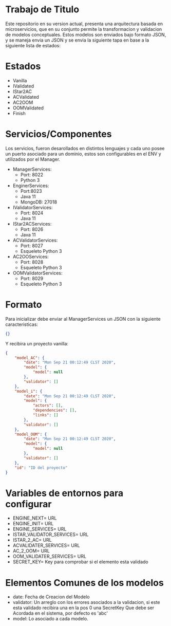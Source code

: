 # Trabajo de Titulo

Este repositorio en su version actual, presenta una arquitectura basada en microservicios, que en su conjunto permite la transformacion y validacion de modelos conceptuales. Estos modelos son enviados bajo formato JSON, y se maneja envia un JSON y se envia la siguiente tapa en base a la siguiente lista de estados:

# Estados

- Vanilla
- IValidated
- IStar2AC
- ACValidated
- AC2OOM
- OOMValidated
- Finish

# Servicios/Componentes

Los servicios, fueron desarollados en distintos lenguajes y cada uno posee un puerto asociado para un dominio, estos son configurables en el ENV y utilizados por el Manager.

- ManagerServices:
  + Port: 8022
  + Python 3
- EnginerServices:
  + Port:8023
  + Java 11
  + MongoDB: 27018
- IValidatorServices:
  + Port: 8024
  + Java 11
- IStar2ACServices:
  + Port: 8026
  + Java 11
- ACValidatorServices:
  + Port: 8027
  + Esqueleto Python 3
- AC2OOServices:
  + Port: 8028
  + Esqueleto Python 3
- OOMValidatorServices:
  + Port: 8029
  + Esqueleto Python 3
  
# Formato

Para inicializar debe enviar al ManagerServices un JSON con la siguiente caracteristicas:

```json
{}
```
Y recibira un proyecto vanilla:

```json
{
    "model_AC": {
        "date": "Mon Sep 21 00:12:49 CLST 2020",
        "model": {
            "model": null
        },
        "validator": []
    },
    "model_i": {
        "date": "Mon Sep 21 00:12:49 CLST 2020",
        "model": {
            "actors": [],
            "dependencies": [],
            "links": []
        },
        "validator": []
    },
    "model_OOM": {
        "date": "Mon Sep 21 00:12:49 CLST 2020",
        "model": {
            "model": null
        },
        "validator": []
    },
    "id": "ID del proyecto"
}
```
# Variables de entornos para configurar

+ ENGINE_NEXT= URL
+ ENGINE_INIT= URL
+ ENGINE_SERVICES= URL
+ ISTAR_VALIDATOR_SERVICES= URL
+ ISTAR_2_AC= URL
+ ACVALIDATER_SERVICES= URL
+ AC_2_OOM= URL
+ OOM_VALIDATER_SERVICES= URL
+ SECRET_KEY= Key para comprobar si el elemento esta validado


# Elementos Comunes de los modelos

+ date: Fecha de Creacion del Modelo
+ validator: Un arreglo con los errores asociados a la validacion, si este esta validado recibira una en la pos 0 una SecretKey Que debe ser Acordada en el sistema, por defecto es 'abc'
+ model: Lo asociado a cada modelo.
